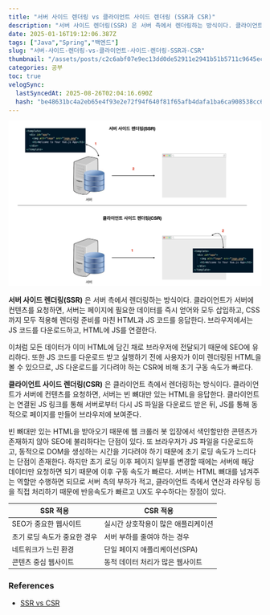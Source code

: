 ```yaml
---
title: "서버 사이드 렌더링 vs 클라이언트 사이드 렌더링 (SSR과 CSR)"
description: "서버 사이드 렌더링(SSR) 은 서버 측에서 렌더링하는 방식이다. 클라이언트가 서버에 컨텐츠를 요청하면, 서버는 페이지에 필요한 데이터를 즉시 얻어와 모두 삽입하고, CSS까지 모두 적용해 렌더링 준비를 마친 HTML과 JS 코드를 응답한다. 브라우저에서는 JS 코드를"
date: 2025-01-16T19:12:06.387Z
tags: ["Java","Spring","백엔드"]
slug: "서버-사이드-렌더링-vs-클라이언트-사이드-렌더링-SSR과-CSR"
thumbnail: "/assets/posts/c2c6abf07e9ec13dd0de52911e2941b51b5711c9645ec5028dbb2d504c1a36a1.png"
categories: 공부
toc: true
velogSync:
  lastSyncedAt: 2025-08-26T02:04:16.690Z
  hash: "be48631bc4a2eb65e4f93e2e72f94f640f81f65afb4dafa1ba6ca908538cc602"
---
```


![](/assets/posts/e901a0a4d0bbaae079b53f696f518ce6e24f4852ecc0338cb5675eab4265169f.png)

**서버 사이드 렌더링(SSR)** 은 서버 측에서 렌더링하는 방식이다. 클라이언트가 서버에 컨텐츠를 요청하면, 서버는 페이지에 필요한 데이터를 즉시 얻어와 모두 삽입하고, CSS까지 모두 적용해 렌더링 준비를 마친 HTML과 JS 코드를 응답한다. 브라우저에서는 JS 코드를 다운로드하고, HTML에 JS를 연결한다.

이처럼 모든 데이터가 이미 HTML에 담긴 채로 브라우저에 전달되기 때문에 SEO에 유리하다. 또한 JS 코드를 다운로드 받고 실행하기 전에 사용자가 이미 렌더링된 HTML을 볼 수 있으므로, JS 다운로드를 기다려야 하는 CSR에 비해 초기 구동 속도가 빠르다.

**클라이언트 사이드 렌더링(CSR)** 은 클라이언트 측에서 렌더링하는 방식이다. 클라이언트가 서버에 컨텐츠를 요청하면, 서버는 빈 뼈대만 있는 HTML을 응답한다. 클라이언트는 연결된 JS 링크를 통해 서버로부터 다시 JS 파일을 다운로드 받은 뒤, JS를 통해 동적으로 페이지를 만들어 브라우저에 보여준다.

빈 뼈대만 있는 HTML을 받아오기 때문에 웹 크롤러 봇 입장에서 색인할만한 콘텐츠가 존재하지 않아 SEO에 불리하다는 단점이 있다. 또 브라우저가 JS 파일을 다운로드하고, 동적으로 DOM을 생성하는 시간을 기다려야 하기 때문에 초기 로딩 속도가 느리다는 단점이 존재한다. 하지만 초기 로딩 이후 페이지 일부를 변경할 때에는 서버에 해당 데이터만 요청하면 되기 때문에 이후 구동 속도가 빠르다. 서버는 HTML 뼈대를 넘겨주는 역할만 수행하면 되므로 서버 측의 부하가 적고, 클라이언트 측에서 연산과 라우팅 등을 직접 처리하기 때문에 반응속도가 빠르고 UX도 우수하다는 장점이 있다.

| SSR 적용 | CSR 적용 |
|----------|-----------|
| SEO가 중요한 웹사이트 | 실시간 상호작용이 많은 애플리케이션 |
| 초기 로딩 속도가 중요한 경우 | 서버 부하를 줄여야 하는 경우 |
| 네트워크가 느린 환경 | 단일 페이지 애플리케이션(SPA) |
| 콘텐츠 중심 웹사이트 | 동적 데이터 처리가 많은 웹사이트 |


### References
- [SSR vs CSR](https://joshua1988.github.io/vue-camp/nuxt/ssr.html)